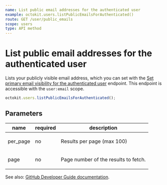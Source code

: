 ```yaml
---
name: List public email addresses for the authenticated user
example: octokit.users.listPublicEmailsForAuthenticated()
route: GET /user/public_emails
scope: users
type: API method
---
```


# List public email addresses for the authenticated user

Lists your publicly visible email address, which you can set with the [Set primary email visibility for the authenticated user](https://docs.github.com/rest/reference/users#set-primary-email-visibility-for-the-authenticated-user) endpoint. This endpoint is accessible with the `user:email` scope.

```js
octokit.users.listPublicEmailsForAuthenticated();
```

## Parameters

<table>
  <thead>
    <tr>
      <th>name</th>
      <th>required</th>
      <th>description</th>
    </tr>
  </thead>
  <tbody>
    <tr><td>per_page</td><td>no</td><td>

Results per page (max 100)

</td></tr>
<tr><td>page</td><td>no</td><td>

Page number of the results to fetch.

</td></tr>
  </tbody>
</table>

See also: [GitHub Developer Guide documentation](https://docs.github.com/rest/reference/users#list-public-email-addresses-for-the-authenticated-user).
